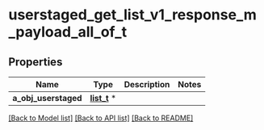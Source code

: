 # userstaged_get_list_v1_response_m_payload_all_of_t

## Properties
Name | Type | Description | Notes
------------ | ------------- | ------------- | -------------
**a_obj_userstaged** | [**list_t**](userstaged_list_element.md) \* |  | 

[[Back to Model list]](../README.md#documentation-for-models) [[Back to API list]](../README.md#documentation-for-api-endpoints) [[Back to README]](../README.md)



